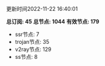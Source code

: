 更新时间2022-11-22 16:40:01

**总订阅: 45**
**总节点: 1044**
**有效节点: 179**
- ssr节点: 7
- trojan节点: 35
- v2ray节点: 129
- ss节点: 8
